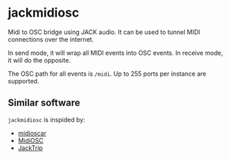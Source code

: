 # jackmidiosc

Midi to OSC bridge using JACK audio. It can be used to tunnel MIDI connections over the internet.

In send mode, it will wrap all MIDI events into OSC events. In receive mode, it will do the opposite.

The OSC path for all events is `/midi`. Up to 255 ports per instance are supported.

## Similar software

`jackmidiosc` is inspided by:

- [midioscar](https://github.com/rrbone/midioscar)
- [MidiOSC](https://github.com/jstutters/MidiOSC)
- [JackTrip](https://github.com/jcacerec/jacktrip)
